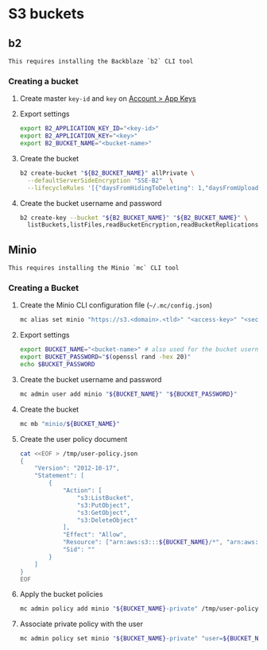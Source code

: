 # S3 buckets

## b2

```admonish info
This requires installing the Backblaze `b2` CLI tool
```

### Creating a bucket

1. Create master `key-id` and `key` on <ins>[Account > App Keys](https://secure.backblaze.com/app_keys.htm)</ins>

2. Export settings
    ```sh
    export B2_APPLICATION_KEY_ID="<key-id>"
    export B2_APPLICATION_KEY="<key>"
    export B2_BUCKET_NAME="<bucket-name>"
    ```

3. Create the bucket
    ```sh
    b2 create-bucket "${B2_BUCKET_NAME}" allPrivate \
      --defaultServerSideEncryption "SSE-B2"  \
      --lifecycleRules '[{"daysFromHidingToDeleting": 1,"daysFromUploadingToHiding": null,"fileNamePrefix": ""}]'
    ```

4. Create the bucket username and password
    ```sh
    b2 create-key --bucket "${B2_BUCKET_NAME}" "${B2_BUCKET_NAME}" \
      listBuckets,listFiles,readBucketEncryption,readBucketReplications,readBucketRetentions,readBuckets,readFileLegalHolds,readFileRetentions,readFiles,writeFileRetentions,writeFiles
    ```

## Minio

```admonish info
This requires installing the Minio `mc` CLI tool
```

### Creating a Bucket

1. Create the Minio CLI configuration file (`~/.mc/config.json`)
    ```sh
    mc alias set minio "https://s3.<domain>.<tld>" "<access-key>" "<secret-key>"
    ```

2. Export settings
    ```sh
    export BUCKET_NAME="<bucket-name>" # also used for the bucket username
    export BUCKET_PASSWORD="$(openssl rand -hex 20)"
    echo $BUCKET_PASSWORD
    ```

3. Create the bucket username and password
    ```sh
    mc admin user add minio "${BUCKET_NAME}" "${BUCKET_PASSWORD}"
    ```

4. Create the bucket
    ```sh
    mc mb "minio/${BUCKET_NAME}"
    ```

5. Create the user policy document
    ```sh
    cat <<EOF > /tmp/user-policy.json
    {
        "Version": "2012-10-17",
        "Statement": [
            {
                "Action": [
                    "s3:ListBucket",
                    "s3:PutObject",
                    "s3:GetObject",
                    "s3:DeleteObject"
                ],
                "Effect": "Allow",
                "Resource": ["arn:aws:s3:::${BUCKET_NAME}/*", "arn:aws:s3:::${BUCKET_NAME}"],
                "Sid": ""
            }
        ]
    }
    EOF
    ```

6. Apply the bucket policies
    ```sh
    mc admin policy add minio "${BUCKET_NAME}-private" /tmp/user-policy.json
    ```

7. Associate private policy with the user
    ```sh
    mc admin policy set minio "${BUCKET_NAME}-private" "user=${BUCKET_NAME}"
    ```

